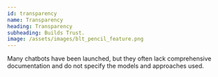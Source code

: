```yaml
---
id: transparency
name: Transparency
heading: Transparency
subheading: Builds Trust.
image: /assets/images/blt_pencil_feature.png
---
```


Many chatbots have been launched, but they often lack comprehensive documentation and do not specify the models and approaches used.
